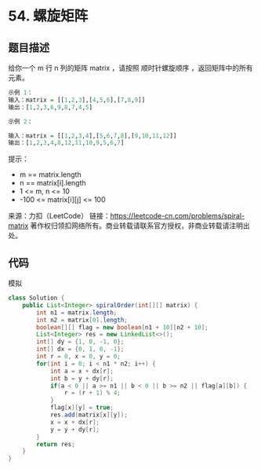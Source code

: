 # 54. 螺旋矩阵

## 题目描述

给你一个 m 行 n 列的矩阵 matrix ，请按照 顺时针螺旋顺序 ，返回矩阵中的所有元素。

 
```r
示例 1：
输入：matrix = [[1,2,3],[4,5,6],[7,8,9]]
输出：[1,2,3,6,9,8,7,4,5]

示例 2：

输入：matrix = [[1,2,3,4],[5,6,7,8],[9,10,11,12]]
输出：[1,2,3,4,8,12,11,10,9,5,6,7]
``` 

提示：

- m == matrix.length
- n == matrix[i].length
- 1 <= m, n <= 10
- -100 <= matrix[i][j] <= 100

来源：力扣（LeetCode）
链接：https://leetcode-cn.com/problems/spiral-matrix
著作权归领扣网络所有。商业转载请联系官方授权，非商业转载请注明出处。

## 代码

模拟

```java
class Solution {
    public List<Integer> spiralOrder(int[][] matrix) {
        int n1 = matrix.length;
        int n2 = matrix[0].length;
        boolean[][] flag = new boolean[n1 + 10][n2 + 10];
        List<Integer> res = new LinkedList<>();
        int[] dy = {1, 0, -1, 0};
        int[] dx = {0, 1, 0, -1};
        int r = 0, x = 0, y = 0;
        for(int i = 0; i < n1 * n2; i++) {
            int a = x + dx[r];
            int b = y + dy[r];
            if(a < 0 || a >= n1 || b < 0 || b >= n2 || flag[a][b]) {
                r = (r + 1) % 4;
            }
            flag[x][y] = true;
            res.add(matrix[x][y]);
            x = x + dx[r];
            y = y + dy[r];
        }
        return res;
    }
}
```